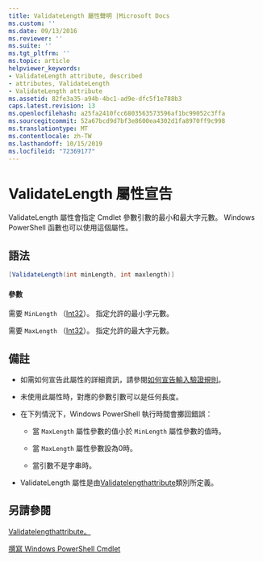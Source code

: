 ```yaml
---
title: ValidateLength 屬性聲明 |Microsoft Docs
ms.custom: ''
ms.date: 09/13/2016
ms.reviewer: ''
ms.suite: ''
ms.tgt_pltfrm: ''
ms.topic: article
helpviewer_keywords:
- ValidateLength attribute, described
- attributes, ValidateLength
- ValidateLength attribute
ms.assetid: 82fe3a35-a94b-4bc1-ad9e-dfc5f1e788b3
caps.latest.revision: 13
ms.openlocfilehash: a25fa2410fcc6803563573596af1bc99052c3ffa
ms.sourcegitcommit: 52a67bcd9d7bf3e8600ea4302d1fa8970ff9c998
ms.translationtype: MT
ms.contentlocale: zh-TW
ms.lasthandoff: 10/15/2019
ms.locfileid: "72369177"
---
```

# <a name="validatelength-attribute-declaration"></a>ValidateLength 屬性宣告

ValidateLength 屬性會指定 Cmdlet 參數引數的最小和最大字元數。 Windows PowerShell 函數也可以使用這個屬性。

## <a name="syntax"></a>語法

```csharp
[ValidateLength(int minLength, int maxlength)]
```

#### <a name="parameters"></a>參數

需要 `MinLength` （[Int32](/dotnet/api/System.Int32)）。 指定允許的最小字元數。

需要 `MaxLength` （[Int32](/dotnet/api/System.Int32)）。 指定允許的最大字元數。

## <a name="remarks"></a>備註

- 如需如何宣告此屬性的詳細資訊，請參閱[如何宣告輸入驗證規則](./how-to-validate-parameter-input.md)。

- 未使用此屬性時，對應的參數引數可以是任何長度。

- 在下列情況下，Windows PowerShell 執行時間會擲回錯誤：

    - 當 `MaxLength` 屬性參數的值小於 `MinLength` 屬性參數的值時。

    - 當 `MaxLength` 屬性參數設為0時。

    - 當引數不是字串時。

- ValidateLength 屬性是由[Validatelengthattribute](/dotnet/api/System.Management.Automation.ValidateLengthAttribute)類別所定義。

## <a name="see-also"></a>另請參閱

[Validatelengthattribute。](/dotnet/api/System.Management.Automation.ValidateLengthAttribute)

[撰寫 Windows PowerShell Cmdlet](./writing-a-windows-powershell-cmdlet.md)
